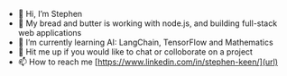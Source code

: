 - 👋 Hi, I’m Stephen
- 👀 My bread and butter is working with node.js, and building full-stack web applications
- 🌱 I’m currently learning AI: LangChain, TensorFlow and Mathematics
- 💞️ Hit me up if you would like to chat or colloborate on a project
- 📫 How to reach me [https://www.linkedin.com/in/stephen-keen/](url)

<!---
pkeen/pkeen is a ✨ special ✨ repository because its `README.md` (this file) appears on your GitHub profile.
You can click the Preview link to take a look at your changes.
--->
